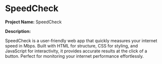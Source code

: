 # SpeedCheck

**Project Name:**
SpeedCheck

**Description:**

SpeedCheck is a user-friendly web app that quickly measures your internet speed in Mbps. Built with HTML for structure, CSS for styling, and JavaScript for interactivity, it provides accurate results at the click of a button. Perfect for monitoring your internet performance effortlessly.

